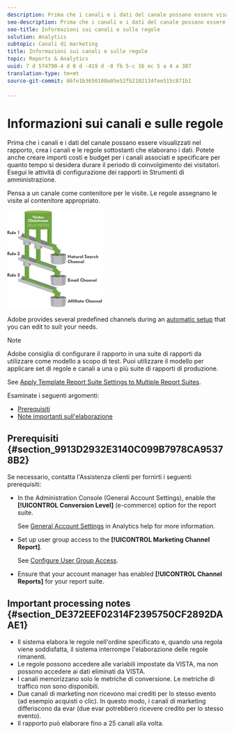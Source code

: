 ```yaml
---
description: Prima che i canali e i dati del canale possano essere visualizzati nel rapporto, crea i canali e le regole sottostanti che elaborano i dati. Potete anche creare importi costi e budget per i canali associati e specificare per quanto tempo si desidera durare il periodo di coinvolgimento dei visitatori. Esegui le attività di configurazione dei rapporti in Strumenti di amministrazione.
seo-description: Prima che i canali e i dati del canale possano essere visualizzati nel rapporto, crea i canali e le regole sottostanti che elaborano i dati. Potete anche creare importi costi e budget per i canali associati e specificare per quanto tempo si desidera durare il periodo di coinvolgimento dei visitatori. Esegui le attività di configurazione dei rapporti in Strumenti di amministrazione.
seo-title: Informazioni sui canali e sulle regole
solution: Analytics
subtopic: Canali di marketing
title: Informazioni sui canali e sulle regole
topic: Reports & Analytics
uuid: 7 d 574790-4 d 0 d -419 d -8 fb 5-c 16 ec 5 a 4 a 387
translation-type: tm+mt
source-git-commit: 86fe1b3650100a05e52fb2102134fee515c871b1

---
```



# Informazioni sui canali e sulle regole

Prima che i canali e i dati del canale possano essere visualizzati nel rapporto, crea i canali e le regole sottostanti che elaborano i dati. Potete anche creare importi costi e budget per i canali associati e specificare per quanto tempo si desidera durare il periodo di coinvolgimento dei visitatori. Esegui le attività di configurazione dei rapporti in Strumenti di amministrazione.

Pensa a un canale come contenitore per le visite. Le regole assegnano le visite al contenitore appropriato.

![](assets/buckets_2.png)

Adobe provides several predefined channels during an [automatic setup](../../components/c-marketing-channels/c-channel-autosetup.md#topic_E9ABE9E9E71B4E40A4E7EA9AD2C0372B) that you can edit to suit your needs.

>[!NOTE]
>
>Adobe consiglia di configurare il rapporto in una suite di rapporti da utilizzare come modello a scopo di test. Puoi utilizzare il modello per applicare set di regole e canali a una o più suite di rapporti di produzione.
>
>See [Apply Template Report Suite Settings to Multiple Report Suites](../../components/c-marketing-channels/t-template.md#task_0DE0A320EDA94FC5A6E5912868B6E2DC).

Esaminate i seguenti argomenti:

* [Prerequisiti](../../components/c-marketing-channels/c-channels-rules.md#section_9913D2932E3140C099B7978CA95378B2)
* [Note importanti sull'elaborazione](../../components/c-marketing-channels/c-channels-rules.md#section_DE372EEF02314F2395750CF2892DAAE1)

## Prerequisiti {#section_9913D2932E3140C099B7978CA95378B2}

Se necessario, contatta l'Assistenza clienti per fornirti i seguenti prerequisiti:

* In the Administration Console (General Account Settings), enable the **[!UICONTROL Conversion Level]** (e-commerce) option for the report suite.

   See [General Account Settings](https://marketing.adobe.com/resources/help/en_US/reference/general_acct_settings_admin.html) in Analytics help for more information.

* Set up user group access to the **[!UICONTROL Marketing Channel Report]**.

   See [Configure User Group Access](../../components/c-marketing-channels/t-user-groups.md#task_B156E7527FE94055A43A697338FE8C8C).

* Ensure that your account manager has enabled **[!UICONTROL Channel Reports]** for your report suite.

## Important processing notes {#section_DE372EEF02314F2395750CF2892DAAE1}

* Il sistema elabora le regole nell'ordine specificato e, quando una regola viene soddisfatta, il sistema interrompe l'elaborazione delle regole rimanenti.
* Le regole possono accedere alle variabili impostate da VISTA, ma non possono accedere ai dati eliminati da VISTA.
* I canali memorizzano solo le metriche di conversione. Le metriche di traffico non sono disponibili.
* Due canali di marketing non ricevono mai crediti per lo stesso evento (ad esempio acquisti o clic). In questo modo, i canali di marketing differiscono da evar (due evar potrebbero ricevere credito per lo stesso evento).
* Il rapporto può elaborare fino a 25 canali alla volta.

